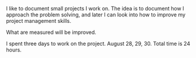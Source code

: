 I like to document small projects I work on. The idea is to document how I approach the problem solving, and later I can look into how to improve my project management skills. 

What are measured will be improved. 

I spent three days to work on the project. August 28, 29, 30. Total time is 24 hours. 

